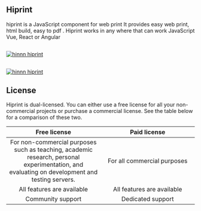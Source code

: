 
  
## Hiprint 

hiprint is a JavaScript component  for web print 
It provides easy web print, html build, easy to pdf  .
Hiprint works in any where that can work JavaScript  Vue, React or Angular
  
  ##
  
<a href="http://www.hinnn.com/demo">
<img src="http://www.hinnn.com/Content/assets/hinnn1.png" align="center" alt="hinnn hiprint "/>
  
  ##
  
</a>
  <a href="http://www.hinnn.com/demo">
<img src="http://www.hinnn.com/Content/assets/hinnn2.png" align="center" alt="hinnn hiprint "/>
</a>
  
## License

Hiprint is dual-licensed. You can either use a free license for all your non-commercial projects or purchase a commercial license. See the table below for a comparison of these two.

<table>
  <thead align="center">
    <tr>
      <th width="50%">Free license</th>
      <th width="50%">Paid license</th>
    </tr>    
  </thead>
  <tbody align="center">
    <tr>
      <td>For non-commercial purposes such as teaching, academic research, personal experimentation, and evaluating  on development and testing servers.</td>
      <td>For all commercial purposes</td>
    </tr>
    <tr>
      <td>All features are available</td>
      <td>All features are available</td>
    </tr>
    <tr>
      <td>Community support</td>
      <td>Dedicated support</td>
    </tr>    
   
  </tbody>
</table>

